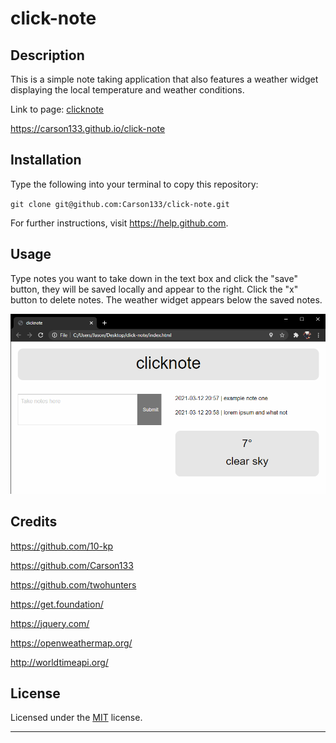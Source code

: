# click-note


## Description

This is a simple note taking application that also features a weather widget displaying the local temperature and weather conditions.

Link to page: [clicknote](https://github.com/Carson133/click-note)

https://carson133.github.io/click-note


## Installation

Type the following into your terminal to copy this repository:

`git clone git@github.com:Carson133/click-note.git`

For further instructions, visit https://help.github.com.


## Usage

Type notes you want to take down in the text box and click the "save" button, they will be saved locally and appear to the right. Click the "x" button to delete notes. The weather widget appears below the saved notes.

![Deployed](assets/images/deployed.png)


## Credits

https://github.com/10-kp

https://github.com/Carson133

https://github.com/twohunters

https://get.foundation/

https://jquery.com/

https://openweathermap.org/

http://worldtimeapi.org/


## License

Licensed under the [MIT](LICENSE) license.

---
